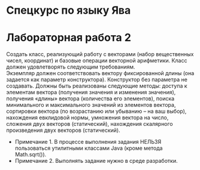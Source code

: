 # Спецкурс по языку Ява  
# Лабораторная работа 2
Создать класс, реализующий работу с векторами (набор вещественных чисел, координат)
и базовые операции векторной арифметики. Класс должен удовлетворять следующим
требованиям.  
Экземпляр должен соответствовать вектору фиксированной длины (она задается как
параметр конструктора). Конструктор без параметра не создавать.
Должны быть реализованы следующие методы:
доступа к элементам вектора (получения значения и изменения значения),
получения «длины» вектора (количества его элементов),
поиска минимального и максимального значений из элементов вектора,
сортировки вектора (по возрастанию или убыванию – на ваш выбор),
нахождения евклидовой нормы, умножения вектора на число,
сложения двух векторов (статический), нахождения скалярного произведения двух векторов (статический).  
* Примечание 1. В процессе выполнения задания НЕЛЬЗЯ пользоваться утилитными
классами Java (кроме метода Math.sqrt()).
* Примечание 2. Выполнять задание нужно в среде разработки.
